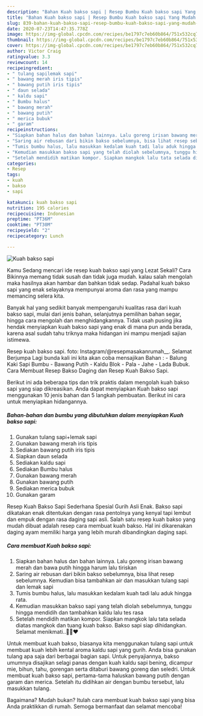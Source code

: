 ```yaml
---
description: "Bahan Kuah bakso sapi | Resep Bumbu Kuah bakso sapi Yang Mudah Dan Praktis"
title: "Bahan Kuah bakso sapi | Resep Bumbu Kuah bakso sapi Yang Mudah Dan Praktis"
slug: 839-bahan-kuah-bakso-sapi-resep-bumbu-kuah-bakso-sapi-yang-mudah-dan-praktis
date: 2020-07-23T14:47:35.778Z
image: https://img-global.cpcdn.com/recipes/be1797c7eb60b864/751x532cq70/kuah-bakso-sapi-foto-resep-utama.jpg
thumbnail: https://img-global.cpcdn.com/recipes/be1797c7eb60b864/751x532cq70/kuah-bakso-sapi-foto-resep-utama.jpg
cover: https://img-global.cpcdn.com/recipes/be1797c7eb60b864/751x532cq70/kuah-bakso-sapi-foto-resep-utama.jpg
author: Victor Craig
ratingvalue: 3.3
reviewcount: 14
recipeingredient:
- " tulang sapilemak sapi"
- " bawang merah iris tipis"
- " bawang putih iris tipis"
- " daun selada"
- " kaldu sapi"
- " Bumbu halus"
- " bawang merah"
- " bawang putih"
- " merica bubuk"
- " garam"
recipeinstructions:
- "Siapkan bahan halus dan bahan lainnya. Lalu goreng irisan bawang merah dan bawa putih hingga harum lalu tiriskan"
- "Saring air rebusan dari bikin bakso sebelumnya, bisa lihat resep sebelumnya. Kemudian bisa tambahkan air dan masukkan tulang sapi dan lemak sapi"
- "Tumis bumbu halus, lalu masukkan kedalam kuah tadi lalu aduk hingga rata."
- "Kemudian masukkan bakso sapi yang telah diolah sebelumnya, tunggu hingga mendidih dan tambahkan kaldu lalu tes rasa"
- "Setelah mendidih matikan kompor. Siapkan mangkok lalu tata selada diatas mangkok dan tuang kuah bakso. Bakso sapi siap dihidangkan. Selamat menikmati..🤤🤤❤"
categories:
- Resep
tags:
- kuah
- bakso
- sapi

katakunci: kuah bakso sapi 
nutrition: 195 calories
recipecuisine: Indonesian
preptime: "PT36M"
cooktime: "PT30M"
recipeyield: "2"
recipecategory: Lunch

---
```



![Kuah bakso sapi](https://img-global.cpcdn.com/recipes/be1797c7eb60b864/751x532cq70/kuah-bakso-sapi-foto-resep-utama.jpg)

Kamu Sedang mencari ide resep kuah bakso sapi yang Lezat Sekali? Cara Bikinnya memang tidak susah dan tidak juga mudah. kalau salah mengolah maka hasilnya akan hambar dan bahkan tidak sedap. Padahal kuah bakso sapi yang enak selayaknya mempunyai aroma dan rasa yang mampu memancing selera kita.

Banyak hal yang sedikit banyak mempengaruhi kualitas rasa dari kuah bakso sapi, mulai dari jenis bahan, selanjutnya pemilihan bahan segar, hingga cara mengolah dan menghidangkannya. Tidak usah pusing jika hendak menyiapkan kuah bakso sapi yang enak di mana pun anda berada, karena asal sudah tahu triknya maka hidangan ini mampu menjadi sajian istimewa.

Resep kuah bakso sapi. foto: Instagram/@resepmasakanrumah__. Selamat Berjumpa Lagi bunda kali ini kita akan coba mensajikan Bahan : - Balung Kaki Sapi Bumbu - Bawang Putih - Kaldu Blok - Pala - Jahe - Lada Bubuk. Cara Membuat Resep Bakso Daging dan Resep Kuah Bakso Sapi.


Berikut ini ada beberapa tips dan trik praktis dalam mengolah kuah bakso sapi yang siap dikreasikan. Anda dapat menyiapkan Kuah bakso sapi menggunakan 10 jenis bahan dan 5 langkah pembuatan. Berikut ini cara untuk menyiapkan hidangannya.

<!--inarticleads1-->

##### Bahan-bahan dan bumbu yang dibutuhkan dalam menyiapkan Kuah bakso sapi:

1. Gunakan  tulang sapi+lemak sapi
1. Gunakan  bawang merah iris tipis
1. Sediakan  bawang putih iris tipis
1. Siapkan  daun selada
1. Sediakan  kaldu sapi
1. Sediakan  Bumbu halus
1. Gunakan  bawang merah
1. Gunakan  bawang putih
1. Sediakan  merica bubuk
1. Gunakan  garam


Resep Kuah Bakso Sapi Sederhana Spesial Gurih Asli Enak. Bakso sapi dikatakan enak ditentukan dengan rasa pentolnya yang kenyal tapi lembut dan empuk dengan rasa daging sapi asli. Salah satu resep kuah bakso yang mudah dibuat adalah resep cara membuat kuah bakso. Hal ini dikarenakan daging ayam memiliki harga yang lebih murah dibandingkan daging sapi. 

<!--inarticleads2-->

##### Cara membuat Kuah bakso sapi:

1. Siapkan bahan halus dan bahan lainnya. Lalu goreng irisan bawang merah dan bawa putih hingga harum lalu tiriskan
1. Saring air rebusan dari bikin bakso sebelumnya, bisa lihat resep sebelumnya. Kemudian bisa tambahkan air dan masukkan tulang sapi dan lemak sapi
1. Tumis bumbu halus, lalu masukkan kedalam kuah tadi lalu aduk hingga rata.
1. Kemudian masukkan bakso sapi yang telah diolah sebelumnya, tunggu hingga mendidih dan tambahkan kaldu lalu tes rasa
1. Setelah mendidih matikan kompor. Siapkan mangkok lalu tata selada diatas mangkok dan tuang kuah bakso. Bakso sapi siap dihidangkan. Selamat menikmati..🤤🤤❤


Untuk membuat kuah bakso, biasanya kita menggunakan tulang sapi untuk membuat kuah lebih kental aroma kaldu sapi yang gurih. Anda bisa gunakan tulang apa saja dari berbagai bagian sapi. Untuk penyajiannya, bakso umumnya disajikan selagi panas dengan kuah kaldu sapi bening, dicampur mie, bihun, tahu, gorengan serta ditaburi bawang goreng dan seledri. Untuk membuat kuah bakso sapi, pertama-tama haluskan bawang putih dengan garam dan merica. Setelah itu didihkan air dengan bumbu tersebut, lalu masukkan tulang. 

Bagaimana? Mudah bukan? Itulah cara membuat kuah bakso sapi yang bisa Anda praktikkan di rumah. Semoga bermanfaat dan selamat mencoba!
